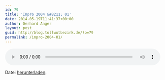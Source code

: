 ```yaml
---
id: 79
title: 'Impro 2004 &#8211; 01'
date: 2014-05-19T11:41:37+00:00
author: Gerhard Anger
layout: post
guid: http://blog.tollwutbezirk.de/?p=79
permalink: /impro-2004-01/
---
```

<audio class="wp-audio-shortcode" id="audio-79-9" loop="1" autoplay="1" preload="on" style="width: 100%;" controls="controls"><source type="audio/mpeg" src="http://audio.tollwutbezirk.de:8090/music/2004\_01.mp3?\_=9" /><http://audio.tollwutbezirk.de:8090/music/2004_01.mp3></audio> 

Datei [herunterladen](http://audio.tollwutbezirk.de:8090/music/2004_01.mp3).